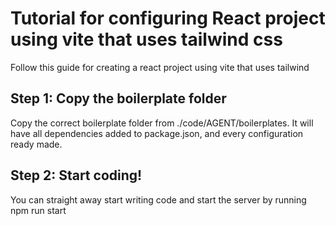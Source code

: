# Tutorial for configuring React project using vite that uses tailwind css
Follow this guide for creating a react project using vite that uses tailwind

## Step 1: Copy the boilerplate folder
Copy the correct boilerplate folder from ./code/AGENT/boilerplates. It will have all dependencies added to package.json, and every configuration ready made.

## Step 2: Start coding!
You can straight away start writing code and start the server by running npm run start